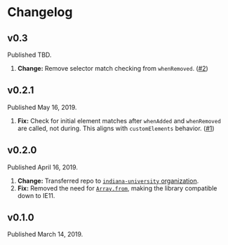 # Changelog

## v0.3

Published TBD.

1. **Change:** Remove selector match checking from `whenRemoved`. ([#2](https://github.com/indiana-university/when-elements/issues/2))

## v0.2.1

Published May 16, 2019.

1. **Fix:** Check for initial element matches after `whenAdded` and `whenRemoved` are called, not during. This aligns with `customElements` behavior. ([#1](https://github.com/indiana-university/when-elements/issues/1))

## v0.2.0

Published April 16, 2019.

1. **Change:** Transferred repo to [`indiana-university` organization](https://github.com/indiana-university).
2. **Fix:** Removed the need for [`Array.from`](https://developer.mozilla.org/en-US/docs/Web/JavaScript/Reference/Global_Objects/Array/from), making the library compatible down to IE11.

## v0.1.0

Published March 14, 2019.
